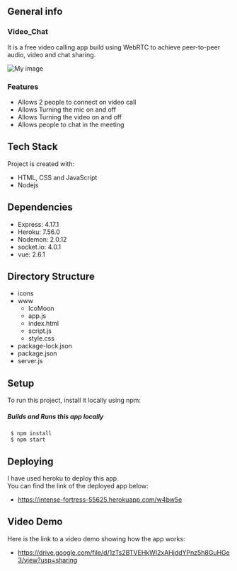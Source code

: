 ## General info

### Video_Chat
It is a free video calling app build using WebRTC to achieve peer-to-peer audio, video and chat sharing.

![My image](file:///Users/shrutigoel/Desktop/Screen%20Shot%202021-07-13%20at%207.35.32%20pm.png)

### Features
* Allows 2 people to connect on video call
* Allows Turning the mic on and off
* Allows Turning the video on and off
* Allows people to chat in the meeting


## Tech Stack
Project is created with:
* HTML, CSS and JavaScript
* Nodejs


## Dependencies
* Express: 4.17.1
* Heroku: 7.56.0
* Nodemon: 2.0.12
* socket.io: 4.0.1
* vue: 2.6.1


## Directory Structure
* icons
* www
  * IcoMoon
  * app.js
  * index.html
  * script.js 
  * style.css
* package-lock.json
* package.json
* server.js 


## Setup
To run this project, install it locally using npm:

##### Builds and Runs this app locally
     $ npm install 
     $ npm start


## Deploying 
I have used heroku to deploy this app.<br>
You can find the link of the deployed app below:
* https://intense-fortress-55625.herokuapp.com/w4bw5e



## Video Demo
Here is the link to a video demo showing how the app works:
* https://drive.google.com/file/d/1zTs2BTVEHkWI2xAHjddYPnz5h8GuHGe3/view?usp=sharing
